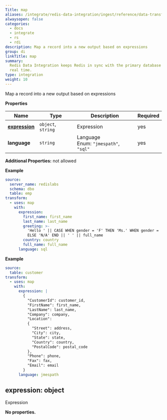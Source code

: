 ```yaml
---
Title: map
aliases: /integrate/redis-data-integration/ingest/reference/data-transformation/map/
alwaysopen: false
categories:
  - docs
  - integrate
  - rs
  - rdi
description: Map a record into a new output based on expressions
group: di
linkTitle: map
summary:
  Redis Data Integration keeps Redis in sync with the primary database in near
  real time.
type: integration
weight: 10
---
```


Map a record into a new output based on expressions

**Properties**

| Name                          | Type               | Description                                   | Required |
| ----------------------------- | ------------------ | --------------------------------------------- | -------- |
| [**expression**](#expression) | `object`, `string` | Expression<br/>                               | yes      |
| **language**                  | `string`           | Language<br/>Enum: `"jmespath"`, `"sql"`<br/> | yes      |

**Additional Properties:** not allowed

**Example**

```yaml
source:
  server_name: redislabs
  schema: dbo
  table: emp
transform:
  - uses: map
    with:
      expression:
        first_name: first_name
        last_name: last_name
        greeting: >-
          'Hello ' || CASE WHEN gender = 'F' THEN 'Ms.' WHEN gender = 'M' THEN 'Mr.'
          ELSE 'N/A' END || ' ' || full_name
        country: country
        full_name: full_name
      language: sql
```

**Example**

```yaml
source:
  table: customer
transform:
  - uses: map
    with:
      expression: |
        {
          "CustomerId": customer_id,
          "FirstName": first_name,
          "LastName": last_name,
          "Company": company,
          "Location":
          {
            "Street": address,
            "City": city,
            "State": state,
            "Country": country,
            "PostalCode": postal_code
          },
          "Phone": phone,
          "Fax": fax,
          "Email": email
        }
      language: jmespath
```

<a name="expression"></a>

## expression: object

Expression

**No properties.**

